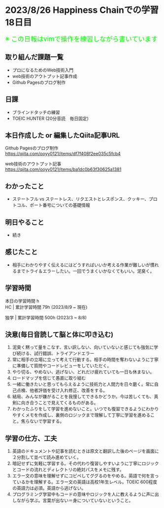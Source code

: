 # 2023/8/26 Happiness Chainでの学習18日目

<span style="font-size: 150%; color: lime;">※ この日報はvimで操作を練習しながら書いています</span>

## 取り組んだ課題一覧
- プロになるためのWeb技術入門
- web技術のアウトプット記事作成
- Github Pagesのブログ制作

## 日課
- ブラインドタッチの練習
- TOEIC HUNTER (20分音読　毎日固定)

## 本日作成した or 編集したQiita記事URL
Github Pagesのブログ制作
https://qiita.com/ooyy0121/items/df7f408f2ee035c5fcb4

web技術のアウトプット記事
https://qiita.com/ooyy0121/items/ba1dc0b63f30625a1381


## わかったこと
- ステートフル vs ステートレス、リクエストとレスポンス、クッキー、プロトコル、ポート番号についての基礎情報

## 明日やること
- 続き

## 感じたこと
- 相手にわかりやすく伝えるにはどうすればいいか考える作業が難しいが慣れるまでトライ＆エラーしたい。一回でうまくいかなくてもいい。泥臭く。

## 学習時間
本日の学習時間 h　 <br>
HC | 累計学習時間 79h (2023/8/9 ~ 現在)

独学 | 累計学習時間 500h (2023/3 ~ 8/8)


## 決意(毎日音読して脳と体に叩き込む)
1. 泥臭く黙って量をこなす、言い訳しない、向いていないと感じても強気に学び続ける、試行錯誤、トライアンドエラー
2. 常に相手の立場に立って考えて行動する。相手の時間を奪わないように丁寧に準備して質問やコードレビューをしていただく。
3. やり切る、やめない、逃げない、どれだけ疲れていても一日も休まない。
4. ロードマップを信じて愚直に取り組む
5. 一緒に働きたいと思ってもらえるように技術力と人間力を日々磨く。常に自己点検、他者評価を受け入れ修正、改善をする。
6. 結局、みんなが嫌がることを我慢してできるかどうか。今は苦しくても、真剣に向き合うことで見えてくるものがある。
7. わかったふりをして学習を進めないこと。いつでも復習できるようにわかりやすくメモを作成し、裏側のロジックまで理解して丁寧に学習を進めること。焦らないで学習する。

## 学習の仕方、工夫
1. 英語のドキュメントや記事を読むときは原文と翻訳した後のページを画面に２分割して並べて読み進めていく。
2. 暗記せずに気軽に学習する。その代わり復習しやすいように丁寧にロジックとコードの流れとディレクトリの絶対パスをメモに残す。
3. エラー文の意味を理解せずにコピペしてググるのをやめる。英語で何を言っているかを理解する。エラー文の英語は高校1年生レベル。TOEIC 600程度の英語力は必須。英語から逃げない。
4. プログラミング学習中もコードの意味やロジックを人に教えるように声に出しながら学ぶ。言葉が出ない＝身についていないということ。

